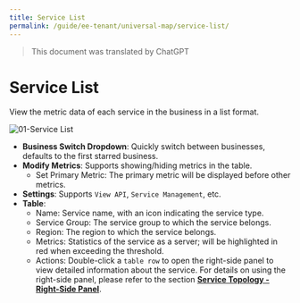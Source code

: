 ```yaml
---
title: Service List
permalink: /guide/ee-tenant/universal-map/service-list/
---
```


> This document was translated by ChatGPT

# Service List

View the metric data of each service in the business in a list format.

![01-Service List](https://yunshan-guangzhou.oss-cn-beijing.aliyuncs.com/pub/pic/20240407661262d40a411.png)

- **Business Switch Dropdown**: Quickly switch between businesses, defaults to the first starred business.
- **Modify Metrics**: Supports showing/hiding metrics in the table.
  - Set Primary Metric: The primary metric will be displayed before other metrics.
- **Settings**: Supports `View API`, `Service Management`, etc.
- **Table**:
  - Name: Service name, with an icon indicating the service type.
  - Service Group: The service group to which the service belongs.
  - Region: The region to which the service belongs.
  - Metrics: Statistics of the service as a server; will be highlighted in red when exceeding the threshold.
  - Actions: Double-click a `table row` to open the right-side panel to view detailed information about the service. For details on using the right-side panel, please refer to the section **[Service Topology - Right-Side Panel](./service-map/)**.